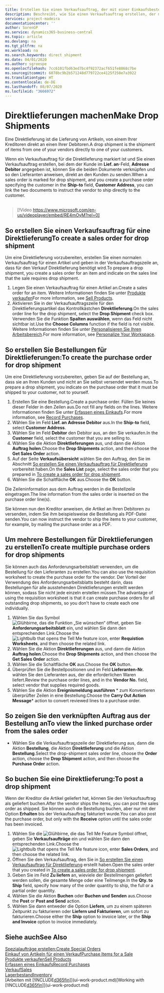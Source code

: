 ```yaml
---
title: Erstellen Sie einen Verkaufsauftrag, der mit einer Einkaufsbestellung für eine direkte Lieferung verknüpft ist | Microsoft Docs
description: Beschreibt, wie Sie einen Verkaufsauftrag erstellen, der mit einer Bestellung verknüpft ist, um sicherzustellen, dass die Artikel vom Kreditor direkt an den Debitor versendet werden
services: project-madeira
documentationcenter: ''
author: SorenGP
ms.service: dynamics365-business-central
ms.topic: article
ms.devlang: na
ms.tgt_pltfrm: na
ms.workload: na
ms.search.keywords: direct shipment
ms.date: 04/01/2020
ms.author: sgroespe
ms.openlocfilehash: 7cc6101fbd63ed7bc4f92372acf651fe8868c7be
ms.sourcegitcommit: 6078bc9b2b571248d779722ce4125f250e7a3922
ms.translationtype: HT
ms.contentlocale: de-DE
ms.lasthandoff: 08/07/2020
ms.locfileid: "3666972"
---
```

# <a name="make-drop-shipments"></a><span data-ttu-id="5fc01-103">Direktlieferungen machen</span><span class="sxs-lookup"><span data-stu-id="5fc01-103">Make Drop Shipments</span></span>
<span data-ttu-id="5fc01-104">Eine Direktlieferung ist die Lieferung von Artikeln, von einem Ihrer Kreditoren direkt an einen Ihrer Debitoren.</span><span class="sxs-lookup"><span data-stu-id="5fc01-104">A drop shipment is the shipment of items from one of your vendors directly to one of your customers.</span></span>

<span data-ttu-id="5fc01-105">Wenn ein Verkaufsauftrag für die Direktlieferung markiert ist und Sie einen Verkaufsauftrag erstellen, bei dem der Kunde im **Lief. an**-Feld, **Adresse Debitor** angegeben ist, können Sie die beiden Dokumente verknüpfen und so den Lieferanten anweisen, direkt an den Kunden zu senden.</span><span class="sxs-lookup"><span data-stu-id="5fc01-105">When a sales order is marked for drop shipment, and you create a purchase order specifying the customer in the **Ship-to** field, **Customer Address**, you can link the two documents to instruct the vendor to ship directly to the customer.</span></span>
<br><br>  
  
> [!Video https://www.microsoft.com/en-us/videoplayer/embed/RE4mOyM?rel=0]

## <a name="to-create-a-sales-order-for-drop-shipment"></a><span data-ttu-id="5fc01-106">So erstellen Sie einen Verkaufsauftrag für eine Direktlieferung</span><span class="sxs-lookup"><span data-stu-id="5fc01-106">To create a sales order for drop shipment</span></span>
<span data-ttu-id="5fc01-107">Um eine Direktlieferung vorzubereiten, erstellen Sie einen normalen Verkaufsauftrag für einen Artikel und geben in der Verkaufsauftragszeile an, dass für den Verkauf Direktlieferung benötigt wird.</span><span class="sxs-lookup"><span data-stu-id="5fc01-107">To prepare a drop shipment, you create a sales order for an item and indicate on the sales line that the sale requires drop shipment.</span></span>

1. <span data-ttu-id="5fc01-108">Legen Sie einen Verkaufsauftrag für einen Artikel an.</span><span class="sxs-lookup"><span data-stu-id="5fc01-108">Create a sales order for an item.</span></span> <span data-ttu-id="5fc01-109">Weitere Informationen finden Sie unter [Produkte verkaufen](sales-how-sell-products.md)</span><span class="sxs-lookup"><span data-stu-id="5fc01-109">For more information, see [Sell Products](sales-how-sell-products.md).</span></span>
2. <span data-ttu-id="5fc01-110">Aktivieren Sie in der Verkaufsauftragszeile für den Direktlieferungsartikel das Kontrollkästchen **Direktlieferung**.</span><span class="sxs-lookup"><span data-stu-id="5fc01-110">On the sales order line for the drop shipment, select the **Drop Shipment** check box.</span></span> <span data-ttu-id="5fc01-111">Verwenden Sie die Funktion **Spalten auswählen**, wenn das Feld nicht sichtbar ist.</span><span class="sxs-lookup"><span data-stu-id="5fc01-111">Use the **Choose Columns** function if the field is not visible.</span></span> <span data-ttu-id="5fc01-112">Weitere Informationen finden Sie unter [Personalisieren Sie Ihren Arbeitsbereich](ui-personalization-user.md).</span><span class="sxs-lookup"><span data-stu-id="5fc01-112">For more information, see [Personalize Your Workspace](ui-personalization-user.md).</span></span>

## <a name="to-create-the-purchase-order-for-drop-shipment"></a><span data-ttu-id="5fc01-113">So erstellen Sie Bestellungen für Direktlieferungen:</span><span class="sxs-lookup"><span data-stu-id="5fc01-113">To create the purchase order for drop shipment</span></span>
<span data-ttu-id="5fc01-114">Um eine Direktlieferung vorzubereiten, geben Sie auf der Bestellung an, dass sie an Ihren Kunden und nicht an Sie selbst versendet werden muss.</span><span class="sxs-lookup"><span data-stu-id="5fc01-114">To prepare a drop shipment, you indicate on the purchase order that it must be shipped to your customer, not to yourself.</span></span>

1. <span data-ttu-id="5fc01-115">Erstellen Sie eine Bestellung.</span><span class="sxs-lookup"><span data-stu-id="5fc01-115">Create a purchase order.</span></span> <span data-ttu-id="5fc01-116">Füllen Sie keines dieser Felder in den Zeilen aus.</span><span class="sxs-lookup"><span data-stu-id="5fc01-116">Do not fill any fields on the lines.</span></span> <span data-ttu-id="5fc01-117">Weitere Informationen finden Sie unter [Erfassen eines Einkaufs](purchasing-how-record-purchases.md).</span><span class="sxs-lookup"><span data-stu-id="5fc01-117">For more information, see [Record Purchases](purchasing-how-record-purchases.md).</span></span>
2. <span data-ttu-id="5fc01-118">Wählen Sie im Feld **Lief. an** **Adresse Debitor** aus.</span><span class="sxs-lookup"><span data-stu-id="5fc01-118">In the **Ship-to** field, select **Customer Address**.</span></span>
3. <span data-ttu-id="5fc01-119">Wählen Sie im Feld **Debitor** den Debitor aus, an den Sie verkaufen.</span><span class="sxs-lookup"><span data-stu-id="5fc01-119">In the **Customer** field, select the customer that you are selling to.</span></span>
3. <span data-ttu-id="5fc01-120">Wählen Sie die Aktion **Direktlieferungen** aus, und dann die Aktion **Auftrag holen**.</span><span class="sxs-lookup"><span data-stu-id="5fc01-120">Choose the **Drop Shipments** action, and then choose the **Get Sales Order** action.</span></span>
4. <span data-ttu-id="5fc01-121">Auf der Seite **Verkaufsübersicht** wählen Sie den Auftrag, den Sie im Abschnitt [So erstellen Sie einen Verkaufsauftrag für Direktlieferung](sales-how-drop-shipment.md#to-create-a-sales-order-for-drop-shipment) vorbereitet haben.</span><span class="sxs-lookup"><span data-stu-id="5fc01-121">On the **Sales List** page, select the sales order that you prepared in [To create a sales order for drop shipment](sales-how-drop-shipment.md#to-create-a-sales-order-for-drop-shipment).</span></span>
5. <span data-ttu-id="5fc01-122">Wählen Sie die Schaltfläche **OK** aus.</span><span class="sxs-lookup"><span data-stu-id="5fc01-122">Choose the **OK** button.</span></span>

<span data-ttu-id="5fc01-123">Die Zeileninformation aus dem Auftrag werden in die Bestellzeile eingetragen.</span><span class="sxs-lookup"><span data-stu-id="5fc01-123">The line information from the sales order is inserted on the purchase order line(s).</span></span>

<span data-ttu-id="5fc01-124">Sie können nun den Kreditor anweisen, die Artikel an Ihren Debitoren zu versenden, indem Sie ihm beispielsweise die Bestellung als PDF-Datei senden.</span><span class="sxs-lookup"><span data-stu-id="5fc01-124">You can now instruct the vendor to ship the items to your customer, for example, by mailing the purchase order as a PDF.</span></span>     

## <a name="to-create-multiple-purchase-orders-for-drop-shipments"></a><span data-ttu-id="5fc01-125">Um mehrere Bestellungen für Direktlieferungen zu erstellen</span><span class="sxs-lookup"><span data-stu-id="5fc01-125">To create multiple purchase orders for drop shipments</span></span>
<span data-ttu-id="5fc01-126">Sie können auch das Anforderungsarbeitsblatt verwenden, um die Bestellung für den Lieferanten zu erstellen.</span><span class="sxs-lookup"><span data-stu-id="5fc01-126">You can also use the requisition worksheet to create the purchase order for the vendor.</span></span> <span data-ttu-id="5fc01-127">Der Vorteil der Verwendung des Anforderungsarbeitsblatts besteht darin, dass Bestellungen für alle ausstehenden Direktlieferungen erstellt werden können, sodass Sie nicht jede einzeln erstellen müssen.</span><span class="sxs-lookup"><span data-stu-id="5fc01-127">The advantage of using the requisition worksheet is that it can create purchase orders for all outstanding drop shipments, so you don't have to create each one individually.</span></span>

1. <span data-ttu-id="5fc01-128">Wählen Sie das Symbol ![Glühbirne, das die Funktion „Sie wünschen“ öffnet](media/ui-search/search_small.png "Sagen Sie mir, was Sie tun wollen"), geben Sie **Anforderungsarbeitsblatt** ein, und wählen Sie dann den entsprechenden Link.</span><span class="sxs-lookup"><span data-stu-id="5fc01-128">Choose the ![Lightbulb that opens the Tell Me feature](media/ui-search/search_small.png "Tell me what you want to do") icon, enter **Requistion Worksheets**, and then choose the related link.</span></span>
2. <span data-ttu-id="5fc01-129">Wählen Sie die Aktion **Direktlieferungen** aus, und dann die Aktion **Auftrag holen**.</span><span class="sxs-lookup"><span data-stu-id="5fc01-129">Choose the **Drop Shipments** action, and then choose the **Get Sales Order** action.</span></span>
3. <span data-ttu-id="5fc01-130">Wählen Sie die Schaltfläche **OK** aus.</span><span class="sxs-lookup"><span data-stu-id="5fc01-130">Choose the **OK** button.</span></span>
4. <span data-ttu-id="5fc01-131">Überprüfen Sie die Bestellpositionen und im Feld **Lieferanten-Nr.** wählen Sie den Lieferanten aus, der die erforderlichen Waren liefert.</span><span class="sxs-lookup"><span data-stu-id="5fc01-131">Review the purchase order lines, and in the **Vendor No.** field, select vendor that supplies required goods.</span></span> 
5. <span data-ttu-id="5fc01-132">Wählen Sie die Aktion **Ereignismeldung ausführen** \* zum Konvertieren überprüfter Zeilen in eine Bestellung.</span><span class="sxs-lookup"><span data-stu-id="5fc01-132">Choose the **Carry Out Action Message**\* action to convert reviewed lines to a purchase order.</span></span>

## <a name="to-view-the-linked-purchase-order-from-the-sales-order"></a><span data-ttu-id="5fc01-133">So zeigen Sie den verknüpften Auftrag aus der Bestellung an</span><span class="sxs-lookup"><span data-stu-id="5fc01-133">To view the linked purchase order from the sales order</span></span>
* <span data-ttu-id="5fc01-134">Wählen Sie die Verkaufsauftragszeile der Direktlieferung aus, dann die Aktion **Bestellung**, die Aktion **Direktlieferung** und die Aktion **Bestellung**.</span><span class="sxs-lookup"><span data-stu-id="5fc01-134">Select the drop-shipment sales order line, choose the **Order** action, choose the **Drop Shipment** action, and then choose the **Purchase Order** action.</span></span>

## <a name="to-post-a-drop-shipment"></a><span data-ttu-id="5fc01-135">So buchen Sie eine Direktlieferung:</span><span class="sxs-lookup"><span data-stu-id="5fc01-135">To post a drop shipment</span></span>
<span data-ttu-id="5fc01-136">Wenn der Kreditor die Artikel geliefert hat, können Sie den Verkaufsauftrag als geliefert buchen.</span><span class="sxs-lookup"><span data-stu-id="5fc01-136">After the vendor ships the items, you can post the sales order as shipped.</span></span> <span data-ttu-id="5fc01-137">Sie können auch die Bestellung buchen, aber nur mit der Option **Erhalten** bis der Verkaufsauftrag fakturiert wurde.</span><span class="sxs-lookup"><span data-stu-id="5fc01-137">You can also post the purchase order, but only with the **Receive** option until the sales order has been invoiced.</span></span>

1. <span data-ttu-id="5fc01-138">Wählen Sie die ![Glühbirne, die das Tell Me Feature](media/ui-search/search_small.png "Sagen Sie mir, was Sie tun wollen") Symbol öffnet, geben Sie **Verkaufsaufträge** ein und wählen Sie dann den entsprechenden Link.</span><span class="sxs-lookup"><span data-stu-id="5fc01-138">Choose the ![Lightbulb that opens the Tell Me feature](media/ui-search/search_small.png "Tell me what you want to do") icon, enter **Sales Orders**, and then choose the related link.</span></span>
2. <span data-ttu-id="5fc01-139">Öffnen Sie den Verkaufsauftrag, den Sie in [So erstellen Sie einen Verkaufsauftrag für Direktlieferung](sales-how-drop-shipment.md#to-create-a-sales-order-for-drop-shipment) erstellt haben.</span><span class="sxs-lookup"><span data-stu-id="5fc01-139">Open the sales order that you created in [To create a sales order for drop shipment]().</span></span>
3. <span data-ttu-id="5fc01-140">Geben Sie im Feld **Zu liefern** an, wieviele der Bestellmengen geliefert werden sollen, die gesamte Menge oder eine Teilmenge.</span><span class="sxs-lookup"><span data-stu-id="5fc01-140">In the **Qty. to Ship** field, specify how many of the order quantity to ship, the full or a partial order quantity.</span></span>
4. <span data-ttu-id="5fc01-141">Wählen Sie die Aktion **Buchen** oder **Buchen und Senden** aus.</span><span class="sxs-lookup"><span data-stu-id="5fc01-141">Choose the **Post** or **Post and Send** action.</span></span>
5. <span data-ttu-id="5fc01-142">Wählen Sie dann entweder die Option **Liefern**, um zu einem späteren Zeitpunkt zu fakturieren oder **Liefern und Fakturieren**, um sofort zu fakturieren.</span><span class="sxs-lookup"><span data-stu-id="5fc01-142">Choose either the **Ship** option to invoice later, or the **Ship and Invoice** option to invoice immediately.</span></span>

## <a name="see-also"></a><span data-ttu-id="5fc01-143">Siehe auch</span><span class="sxs-lookup"><span data-stu-id="5fc01-143">See Also</span></span>
[<span data-ttu-id="5fc01-144">Spezialaufträge erstellen:</span><span class="sxs-lookup"><span data-stu-id="5fc01-144">Create Special Orders</span></span>](sales-how-to-create-special-orders.md)  
[<span data-ttu-id="5fc01-145">Einkauf von Artikeln für einen Verkauf</span><span class="sxs-lookup"><span data-stu-id="5fc01-145">Purchase Items for a Sale</span></span>](purchasing-how-purchase-products-sale.md)  
[<span data-ttu-id="5fc01-146">Produkte verkaufen</span><span class="sxs-lookup"><span data-stu-id="5fc01-146">Sell Products</span></span>](sales-how-sell-products.md)  
[<span data-ttu-id="5fc01-147">Erfassen eines Einkaufs</span><span class="sxs-lookup"><span data-stu-id="5fc01-147">Record Purchases</span></span>](purchasing-how-record-purchases.md)  
[<span data-ttu-id="5fc01-148">Verkauf</span><span class="sxs-lookup"><span data-stu-id="5fc01-148">Sales</span></span>](sales-manage-sales.md)  
[<span data-ttu-id="5fc01-149">Lagerbestand</span><span class="sxs-lookup"><span data-stu-id="5fc01-149">Inventory</span></span>](inventory-manage-inventory.md)  
<span data-ttu-id="5fc01-150">[Arbeiten mit [!INCLUDE[d365fin](includes/d365fin_md.md)]](ui-work-product.md)</span><span class="sxs-lookup"><span data-stu-id="5fc01-150">[Working with [!INCLUDE[d365fin](includes/d365fin_md.md)]](ui-work-product.md)</span></span>
